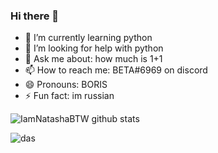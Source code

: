 ### Hi there 👋


- 🌱 I’m currently learning python
- 🤔 I’m looking for help with python
- 💬 Ask me about: how much is 1+1
- 📫 How to reach me: BETA#6969 on discord
- 😄 Pronouns: BORIS 
- ⚡ Fun fact: im russian


![IamNatashaBTW github stats](https://github-readme-stats.vercel.app/api?username=IamNatashaBTW&show_icons=true&theme=dark)

![das](https://encrypted-tbn0.gstatic.com/images?q=tbn:ANd9GcROGlC0CRU4cWqZfXPO4U_ARxPorFCT_SGVww&usqp=CAU)

